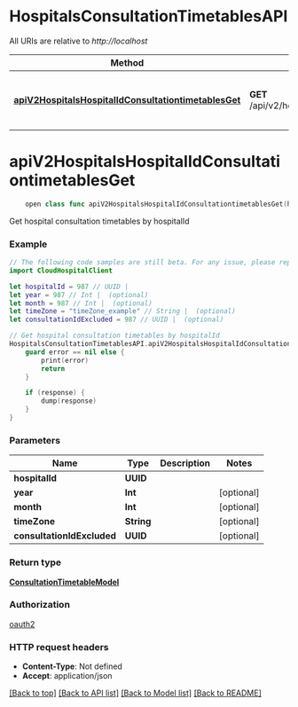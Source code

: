 # HospitalsConsultationTimetablesAPI

All URIs are relative to *http://localhost*

Method | HTTP request | Description
------------- | ------------- | -------------
[**apiV2HospitalsHospitalIdConsultationtimetablesGet**](HospitalsConsultationTimetablesAPI.md#apiv2hospitalshospitalidconsultationtimetablesget) | **GET** /api/v2/hospitals/{hospitalId}/consultationtimetables | Get hospital consultation timetables by hospitalId


# **apiV2HospitalsHospitalIdConsultationtimetablesGet**
```swift
    open class func apiV2HospitalsHospitalIdConsultationtimetablesGet(hospitalId: UUID, year: Int? = nil, month: Int? = nil, timeZone: String? = nil, consultationIdExcluded: UUID? = nil, completion: @escaping (_ data: ConsultationTimetableModel?, _ error: Error?) -> Void)
```

Get hospital consultation timetables by hospitalId

### Example
```swift
// The following code samples are still beta. For any issue, please report via http://github.com/OpenAPITools/openapi-generator/issues/new
import CloudHospitalClient

let hospitalId = 987 // UUID | 
let year = 987 // Int |  (optional)
let month = 987 // Int |  (optional)
let timeZone = "timeZone_example" // String |  (optional)
let consultationIdExcluded = 987 // UUID |  (optional)

// Get hospital consultation timetables by hospitalId
HospitalsConsultationTimetablesAPI.apiV2HospitalsHospitalIdConsultationtimetablesGet(hospitalId: hospitalId, year: year, month: month, timeZone: timeZone, consultationIdExcluded: consultationIdExcluded) { (response, error) in
    guard error == nil else {
        print(error)
        return
    }

    if (response) {
        dump(response)
    }
}
```

### Parameters

Name | Type | Description  | Notes
------------- | ------------- | ------------- | -------------
 **hospitalId** | **UUID** |  | 
 **year** | **Int** |  | [optional] 
 **month** | **Int** |  | [optional] 
 **timeZone** | **String** |  | [optional] 
 **consultationIdExcluded** | **UUID** |  | [optional] 

### Return type

[**ConsultationTimetableModel**](ConsultationTimetableModel.md)

### Authorization

[oauth2](../README.md#oauth2)

### HTTP request headers

 - **Content-Type**: Not defined
 - **Accept**: application/json

[[Back to top]](#) [[Back to API list]](../README.md#documentation-for-api-endpoints) [[Back to Model list]](../README.md#documentation-for-models) [[Back to README]](../README.md)

